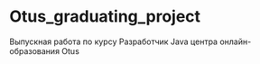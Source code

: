 # Otus_graduating_project
Выпускная работа по курсу Разработчик Java центра онлайн-образования Otus
